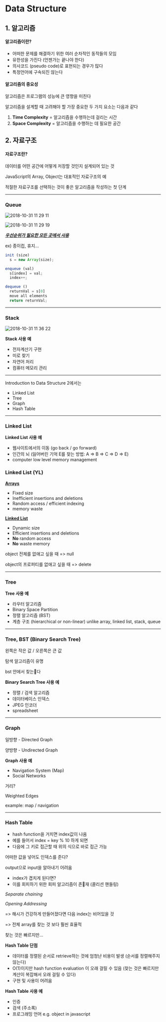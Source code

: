 # Data Structure



## 1. 알고리즘



#### 알고리즘이란?

* 어떠한 문제를 해결하기 위한 여러 순차적인 동작들의 모임
* 유한성을 가진다 (언젠가는 끝나야 한다)
* 의사코드 (pseudo code)로 표현되는 경우가 많다
* 특정언어에 구속되진 않는다



#### 알고리즘의 중요성

알고리즘은 프로그램의 성능에 큰 영향을 미친다

알고리즘을 설계할 때 고려해야 할 가장 중요한 두 가지 요소는 다음과 같다

1. **Time Complexity** = 알고리즘을 수행하는데 걸리는 시간
2. **Space Complexity** = 알고리즘을 수행하는 데 필요한 공간





## 2. 자료구조



#### 자료구조란?



데이터를 어떤 공간에 어떻게 저장할 것인지 설계되어 있는 것

JavaScript의 Array, Object는 대표적인 자료구조의 예



적절한 자료구조를 선택하는 것이 좋은 알고리즘을 작성하는 첫 단계





---



### Queue



![2018-10-31 11 29 11](https://user-images.githubusercontent.com/40155174/47762538-79eb4380-dd00-11e8-9281-6f48a45b185e.png)



![2018-10-31 11 29 19](https://user-images.githubusercontent.com/40155174/47762550-8374ab80-dd00-11e8-8634-7c5cfecc2dc6.png)



<u>***우선순위가 필요한 모든 곳에서 사용***</u>

ex) 종이컵, 휴지...



```javascript
init (size)
  s = new Array(size);
```



```javascript
enqueue (val)
  s[index] = val;
  index++;
```



```javascript
dequeue ()
  returnVal = s[0]
  move all elements
  return returnVal;
```





---



### Stack



![2018-10-31 11 36 22](https://user-images.githubusercontent.com/40155174/47762736-3513dc80-dd01-11e8-9df5-c7a4383f372f.png)



**Stack 사용 예**

* 전자계산기 구현
* 미로 찾기
* 자연어 처리
* 컴퓨터 메모리 관리





---



Introduction to Data Structure 2에서는

* Linked List
* Tree
* Graph
* Hash Table



----



### Linked List





**Linked List 사용 예**

* 웹사이트에서의 이동 (go back / go forward)
* 인간의 뇌 (잃어버린 기억 E를 찾는 방법: A => B => C => D => E)
* computer low level memory management



### Linked List (YL)



<u>**Arrays**</u>

* Fixed size
* Inefficient insertions and deletions
* Random access / efficient indexing
* memory waste



<u>**Linked List**</u>

* Dynamic size
* Efficient insertions and deletions
* **No** random access
* **No** waste memory



object 전체를 없애고 싶을 때 => null

object의 프로퍼티를 없애고 싶을 때 => delete



---



### Tree





**Tree 사용 예**

* 라우터 알고리즘
* Binary Space Partition
* 정렬 알고리즘 (BST)
* 계층 구조 (hierarchical or non-linear) unlike array, linked list, stack, queue





---



### Tree, BST (Binary Search Tree)



왼쪽은 작은 값 / 오른쪽은 큰 값



탐색 알고리즘이 유명

bst 안에서 찾는다



**Binary Search Tree 사용 예**

* 정렬 / 검색 알고리즘
* 데이터베이스 인덱스
* JPEG 인코더
* spreadsheet





---



### Graph



일방향 - Directed Graph

양방향 - Undirected Graph



**Graph 사용 예**

* Navigation System (Map)
* Social Networks



거리?

Weighted Edges

example: map / navigation





---



### Hash Table





* hash function을 거치면 index값이 나옴
* 예를 들어서 index = key % 10 하게 되면
* 다음에 그 키로 접근할 때 위의 식으로 바로 접근 가능



어떠한 값을 넣어도 인덱스를 준다?

output으로 input을 알아내기 어려움



* index가 겹치게 된다면?
* 이를 회피하기 위한 회피 알고리즘이 존재 (콜리션 핸들링)



*Separate chaining*

*Opening Addressing*

=> 해시가 건강하게 만들어졌다면 다음 index는 비어있을 것

=> 전체 array를 찾는 것 보다 훨씬 효율적



찾는 것은 빠르지만...

**Hash Table 단점**

* 데이터를 정렬된 순서로 retrieve하는 것에 엄청난 비용이 발생 (순서를 정렬해주지 않는다)
* O(1)이지만 hash function evaluation 이 오래 걸릴 수 있음 (찾는 것은 빠르지만 계산이 복잡해서 오래 걸릴 수 있다)
* 구현 및 사용이 어려움



**Hash Table 사용 예**

* 인증
* 검색 (주소록)
* 프로그래밍 언어 e.g. object in javascript



